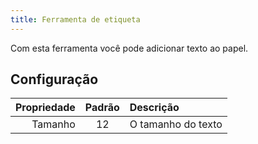 ```yaml
---
title: Ferramenta de etiqueta
---
```


Com esta ferramenta você pode adicionar texto ao papel.

## Configuração

| Propriedade | Padrão | Descrição          |
| ----------: | :----: | :----------------- |
|     Tamanho |   12   | O tamanho do texto |
